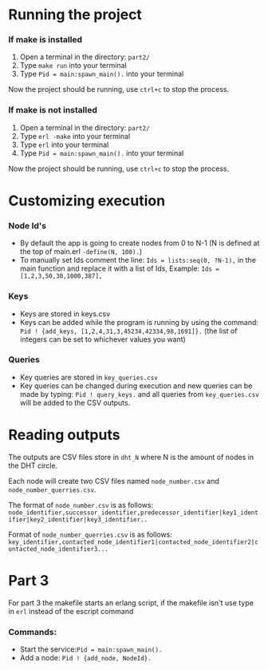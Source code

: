 # Running the project

### If make is  installed

1. Open a terminal in the directory: `part2/`
2. Type `make run` into your terminal
3. Type `Pid = main:spawn_main().` into your terminal

Now the project should be running, use `ctrl+c` to stop the process.

### If  make is not installed

1. Open a terminal in the directory: `part2/`
2. Type `erl -make` into your terminal 
3. Type `erl` into your terminal
4. Type `Pid = main:spawn_main().` into your terminal

Now the project should be running, use `ctrl+c` to stop the process.

# Customizing execution

### Node Id's
- By default the app is going to create nodes from 0 to N-1 (N is defined at the top of main.erl `-define(N, 100).`)
- To manually set Ids comment the line:     `Ids = lists:seq(0, ?N-1),` in the main function and replace it with a list of Ids, Example: `Ids = [1,2,3,50,30,1000,387],`

### Keys
- Keys are stored in keys.csv
- Keys can be added while the program is running by using the command: `Pid ! {add_keys, [1,2,4,31,3,45234,42334,98,1691]}.` (the list of integers can be set to whichever values you want)

### Queries
- Key queries are stored in `key_queries.csv`
- Key queries can be changed during execution and new queries can be made by typing: `Pid ! query_keys.` and all queries from `key_queries.csv` will be added to the CSV outputs.


# Reading outputs
The outputs are CSV files store in `dht_N` where N is the amount of nodes in the DHT circle.

Each node will create two CSV files named `node_number.csv` and `node_number_querries.csv`.

The format of `node_number.csv` is as follows: `node_identifier,successor_identifier,predecessor_identifier|key1_identifier|key2_identifier|key3_identifier..`

Format of `node_number_querries.csv` is as follows: `key_identifier,contacted_node_identifier1|contacted_node_identifier2|contacted_node_identifier3...`


# Part 3

For part 3 the makefile starts an erlang script, if the makefile isn't use type in `erl` instead of the escript command

### Commands:
- Start the service:`Pid = main:spawn_main().` 
- Add a node: `Pid ! {add_node, NodeId}.`



